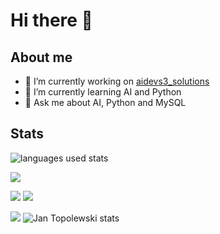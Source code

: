 # Hi there 👋

## About me

- 🔭 I’m currently working on [aidevs3_solutions](https://github.com/JanTopolewski/aidevs3_solutions)
- 🌱 I’m currently learning AI and Python
- 💬 Ask me about AI, Python and MySQL

## Stats
<img src="https://github-readme-stats.vercel.app/api/top-langs/?username=JanTopolewski&layout=compact&theme=github_dark" alt="languages used stats"/>


![](https://github-profile-summary-cards.vercel.app/api/cards/profile-details?username=JanTopolewski&theme=github_dark)

![](https://github-profile-summary-cards.vercel.app/api/cards/stats?username=JanTopolewski&theme=github_dark)
![](https://github-profile-summary-cards.vercel.app/api/cards/productive-time?username=JanTopolewski&theme=github_dark)

![](https://github-profile-summary-cards.vercel.app/api/cards/most-commit-language?username=JanTopolewski&theme=github_dark)
<img src="https://github-readme-stats.vercel.app/api?username=JanTopolewski&show_icons=true&theme=github_dark&hide_border=true&locale=en" alt="Jan Topolewski stats"/>
